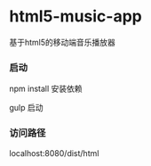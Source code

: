# html5-music-app
基于html5的移动端音乐播放器

### 启动

npm install 安装依赖

gulp 启动

### 访问路径

localhost:8080/dist/html
